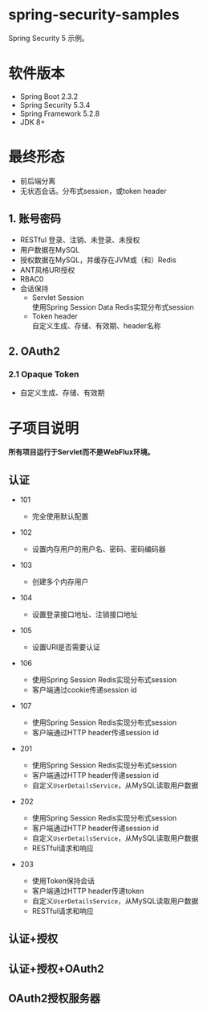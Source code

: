 # spring-security-samples
Spring Security 5 示例。

# 软件版本
- Spring Boot 2.3.2
- Spring Security 5.3.4
- Spring Framework 5.2.8
- JDK 8+

# 最终形态
- 前后端分离
- 无状态会话。分布式session，或token header

## 1. 账号密码
- RESTful 登录、注销、未登录、未授权
- 用户数据在MySQL
- 授权数据在MySQL，并缓存在JVM或（和）Redis
- ANT风格URI授权
- RBAC0
- 会话保持
  + Servlet Session  
  使用Spring Session Data Redis实现分布式session
  + Token header  
  自定义生成、存储、有效期、header名称

## 2. OAuth2
### 2.1 Opaque Token
- 自定义生成、存储、有效期

# 子项目说明
**所有项目运行于Servlet而不是WebFlux环境。**

## 认证
- 101
  + 完全使用默认配置

- 102
  + 设置内存用户的用户名、密码、密码编码器

- 103
  + 创建多个内存用户

- 104
  + 设置登录接口地址、注销接口地址

- 105
  + 设置URI是否需要认证

- 106
  + 使用Spring Session Redis实现分布式session
  + 客户端通过cookie传递session id

- 107
  + 使用Spring Session Redis实现分布式session
  + 客户端通过HTTP header传递session id

- 201
  + 使用Spring Session Redis实现分布式session
  + 客户端通过HTTP header传递session id
  + 自定义`UserDetailsService`，从MySQL读取用户数据

- 202
  + 使用Spring Session Redis实现分布式session
  + 客户端通过HTTP header传递session id
  + 自定义`UserDetailsService`，从MySQL读取用户数据
  + RESTful请求和响应

- 203
  + 使用Token保持会话
  + 客户端通过HTTP header传递token
  + 自定义`UserDetailsService`，从MySQL读取用户数据
  + RESTful请求和响应

## 认证+授权

## 认证+授权+OAuth2

## OAuth2授权服务器